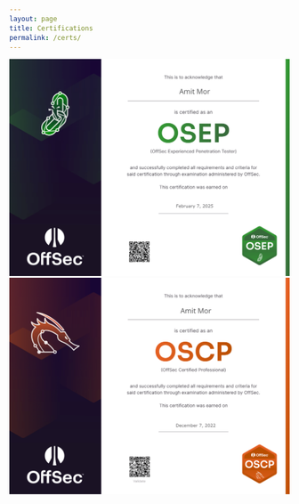 ```yaml
---
layout: page
title: Certifications
permalink: /certs/
---
```


<div class="cert-cards-container">
  <a href="#" class="cert-card-link">
    <div class="cert-card">
      <div class="cert-card-image">
        <img src="/assets/img/certs/amit-OSEP.png" alt="Cert 1">
      </div>
    </div>
  </a>

  <!-- Repeat for other certifications -->
  <a href="#" class="cert-card-link">
    <div class="cert-card">
      <div class="cert-card-image">
        <img src="/assets/img/certs/amit-OSCP.png" alt="Cert 2">
      </div>
    </div>
  </a>
</div>

